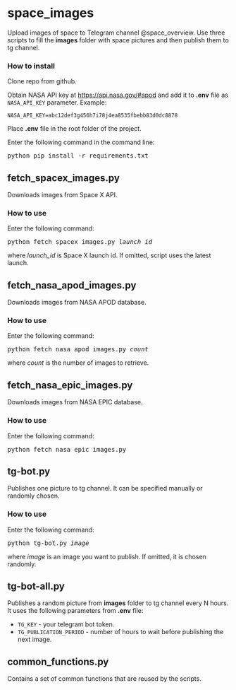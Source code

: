 # space_images
 
Upload images of space to Telegram channel @space_overview. Use three scripts to fill the **images** folder with space pictures and then publish them to tg channel. 

### How to install

Clone repo from github.

Obtain NASA API key at https://api.nasa.gov/#apod and add it to **.env** file as `NASA_API_KEY` parameter. Example:

```
NASA_API_KEY=abc12def3g456h7i78j4ea8535fbebb83d0dc8878
```
Place **.env** file in the root folder of the project. 

Enter the following command in the command line: 

<pre>python pip install -r requirements.txt</pre>

 
## fetch_spacex_images.py
Downloads images from Space X API. 

### How to use

Enter the following command: 

<pre>python fetch_spacex_images.py <i>launch_id</i></pre>

where *launch_id* is Space X launch id. If omitted, script uses the latest launch. 

## fetch_nasa_apod_images.py
Downloads images from NASA APOD database. 

### How to use

Enter the following command: 

<pre>python fetch_nasa_apod_images.py <i>count</i></pre>

where *count* is the number of images to retrieve.

## fetch_nasa_epic_images.py
Downloads images from NASA EPIC database. 

### How to use

Enter the following command: 

<pre>python fetch_nasa_epic_images.py</pre>

## tg-bot.py
Publishes one picture to tg channel. It can be specified manually or randomly chosen.

### How to use

Enter the following command: 

<pre>python tg-bot.py <i>image</i></pre>
where *image* is an image you want to publish. If omitted, it is chosen randomly.


## tg-bot-all.py
Publishes a random picture from **images** folder to tg channel every N hours. It uses the following parameters from **.env** file: 
- `TG_KEY` - your telegram bot token. 
- `TG_PUBLICATION_PERIOD` - number of hours to wait before publishing the next image. 

## common_functions.py
Contains a set of common functions that are reused by the scripts. 
